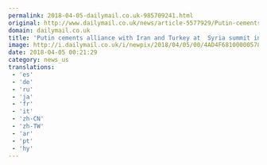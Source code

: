 ```yaml
---
permalink: 2018-04-05-dailymail.co.uk-985709241.html
original: http://www.dailymail.co.uk/news/article-5577929/Putin-cements-alliance-Iran-Turkey-Syria-summit-Ankara.html?ITO=1490&ns_mchannel=rss&ns_campaign=1490
domain: dailymail.co.uk
title: 'Putin cements alliance with Iran and Turkey at  Syria summit in Ankara'
image: http://i.dailymail.co.uk/i/newpix/2018/04/05/00/4AD4F68100000578-0-image-a-18_1522886302782.jpg
date: 2018-04-05 00:21:29
category: news_us
translations: 
 - 'es'
 - 'de'
 - 'ru'
 - 'ja'
 - 'fr'
 - 'it'
 - 'zh-CN'
 - 'zh-TW'
 - 'ar'
 - 'pt'
 - 'hy'
---
```


